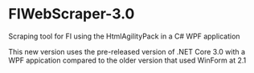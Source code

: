 # FIWebScraper-3.0
Scraping tool for FI using the HtmlAgilityPack in a C# WPF application

This new version uses the pre-released version of .NET Core 3.0 with a WPF appication compared to the older version that used
WinForm at 2.1
